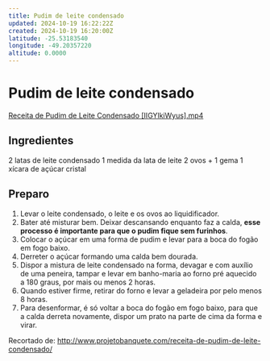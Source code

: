 ```yaml
---
title: Pudim de leite condensado
updated: 2024-10-19 16:22:22Z
created: 2024-10-19 16:20:00Z
latitude: -25.53183540
longitude: -49.20357220
altitude: 0.0000
---
```


# Pudim de leite condensado

[Receita de Pudim de Leite Condensado \[IIGYlkiWyus\].mp4](../resources/Receita%20de%20Pudim%20de%20Leite%20Condensado%20[IIGYlkiWyus].mp4)

## Ingredientes

2 latas de leite condensado
1 medida da lata de leite
2 ovos + 1 gema
1 xícara de açúcar cristal

## Preparo

1. Levar o leite condensado, o leite e os ovos ao liquidificador. 
2. Bater até misturar bem. Deixar descansando enquanto faz a calda, **esse processo é importante para que o pudim fique sem furinhos**. 
3. Colocar o açúcar em uma forma de pudim e levar para a boca do fogão em fogo baixo. 
4. Derreter o açúcar formando uma calda bem dourada. 
5. Dispor a mistura de leite condensado na forma, devagar e com auxílio de uma peneira, tampar e levar em banho-maria ao forno pré aquecido a 180 graus, por mais ou menos 2 horas. 
6. Quando estiver firme, retirar do forno e levar a geladeira por pelo menos 8 horas. 
7. Para desenformar, é só voltar a boca do fogão em fogo baixo, para que a calda derreta novamente, dispor um prato na parte de cima da forma e virar. 

Recortado de: http://www.projetobanquete.com/receita-de-pudim-de-leite-condensado/ 